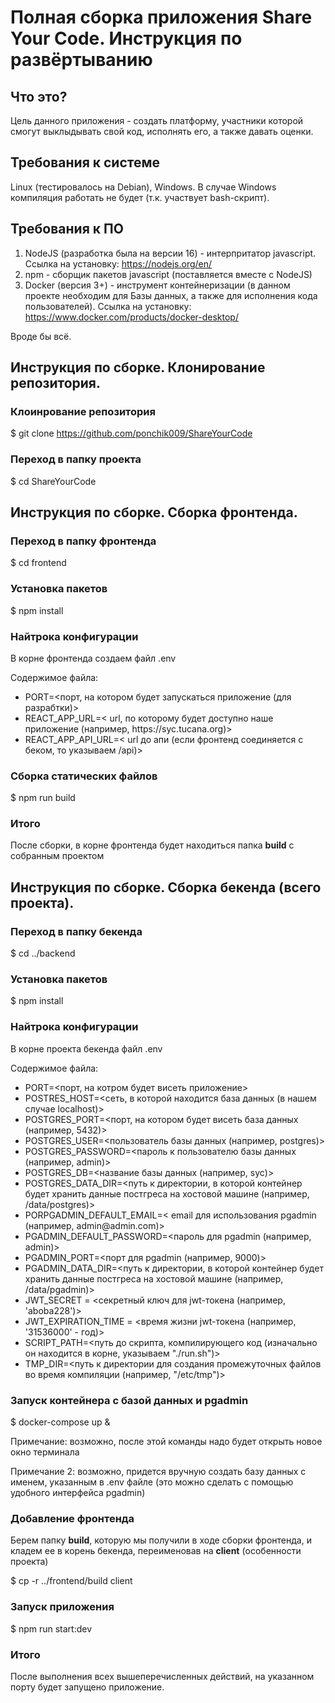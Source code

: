 # Полная сборка приложения Share Your Code. Инструкция по развёртыванию

## Что это?

Цель данного приложения - создать платформу, участники которой смогут выклыдывать свой код, исполнять его, а также давать оценки.

## Требования к системе

Linux (тестировалось на Debian), Windows. В случае Windows компиляция работать не будет (т.к. участвует bash-скрипт).

## Требования к ПО

1. NodeJS (разработка была на версии 16) - интерпритатор javascript. Ссылка на установку: https://nodejs.org/en/
2. npm - сборщик пакетов javascript (поставляется вместе с NodeJS)
3. Docker (версия 3+) - инструмент контейнеризации (в данном проекте необходим для Базы данных, а также для исполнения кода пользователей). Ссылка на установку: https://www.docker.com/products/docker-desktop/

Вроде бы всё.

## Инструкция по сборке. Клонирование репозитория.

### Клоинрование репозитория
$ git clone https://github.com/ponchik009/ShareYourCode

### Переход в папку проекта
$ cd ShareYourCode

## Инструкция по сборке. Сборка фронтенда.

### Переход в папку фронтенда
$ cd frontend

### Установка пакетов
$ npm install

### Найтрока конфигурации
<p>В корне фронтенда создаем файл .env</p>
<p>Содержимое файла:</p>
<ul>
  <li>PORT=<порт, на котором будет запускаться приложение (для разрабтки)></li>
  <li>REACT_APP_URL=< url, по которому будет доступно наше приложение (например, https://syc.tucana.org)></li>
  <li>REACT_APP_API_URL=< url до апи (если фронтенд соединяется с беком, то указываем /api)></li>
</ul>

### Сборка статических файлов
$ npm run build

###  Итого
После сборки, в корне фронтенда будет находиться папка <b>build</b> с собранным проектом

## Инструкция по сборке. Сборка бекенда (всего проекта).

### Переход в папку бекенда
$ cd ../backend

### Установка пакетов
$ npm install

### Найтрока конфигурации
<p>В корне проекта бекенда файл .env</p>
<p>Содержимое файла:</p>
<ul>
  <li>PORT=<порт, на котром будет висеть приложение></li>
  <li>POSTRES_HOST=<сеть, в которой находится база данных (в нашем случае localhost)></li>
  <li>POSTGRES_PORT=<порт, на котором будет висеть база данных (например, 5432)></li>
  <li>POSTGRES_USER=<пользователь базы данных (например, postgres)></li>
  <li>POSTGRES_PASSWORD=<пароль к пользователю базы данных (например, admin)></li>
  <li>POSTGRES_DB=<название базы данных (например, syc)></li>
  <li>POSTGRES_DATA_DIR=<путь к директории, в которой контейнер будет хранить данные постгреса на хостовой машине (например, /data/postgres)></li>
  <li>PORPGADMIN_DEFAULT_EMAIL=< email для использования pgadmin (например, admin@admin.com)></li>
  <li>PGADMIN_DEFAULT_PASSWORD=<пароль для pgadmin (например, admin)></li>
  <li>PGADMIN_PORT=<порт для pgadmin (например, 9000)></li>
  <li>PGADMIN_DATA_DIR=<путь к директории, в которой контейнер будет хранить данные постгреса на хостовой машине (например, /data/pgadmin)></li>
  <li>JWT_SECRET = <секретный ключ для jwt-токена (например, 'aboba228')></li>
  <li>JWT_EXPIRATION_TIME = <время жизни jwt-токена (например, '31536000' - год)></li>
  <li>SCRIPT_PATH=<путь до скрипта, компилирующего код (изначально он находится в корне, указываем "./run.sh")></li>
  <li>TMP_DIR=<путь к директории для создания промежуточных файлов во время компиляции (например, "/etc/tmp")></li>
</ul>

### Запуск контейнера с базой данных и pgadmin
$ docker-compose up &

<p>Примечание: возможно, после этой команды надо будет открыть новое окно терминала</p>
<p>Примечание 2: возможно, придется вручную создать базу данных с именем, указанным в .env файле (это можно сделать с помощью удобного интерфейса pgadmin)</p>

###  Добавление фронтенда
<p>Берем папку <b>build</b>, которую мы получили в ходе сборки фронтенда, и кладем ее в корень бекенда, переименовав на <b>client</b> (особенности проекта)</p>
$ cp -r ../frontend/build client

### Запуск приложения
$ npm run start:dev

### Итого
После выполнения всех вышеперечисленных действий, на указанном порту будет запущено приложение.
